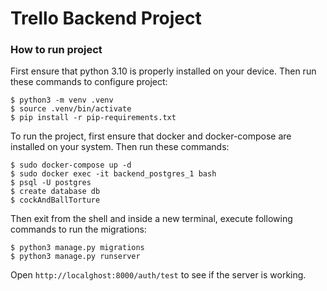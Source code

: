 # Trello Backend Project
### How to run project
First ensure that python 3.10 is properly installed on your device. Then run these commands to configure project:
```shell
$ python3 -m venv .venv
$ source .venv/bin/activate
$ pip install -r pip-requirements.txt
```
To run the project, first ensure that docker and docker-compose are installed on your system. Then run these commands:
```shell
$ sudo docker-compose up -d
$ sudo docker exec -it backend_postgres_1 bash
$ psql -U postgres
$ create database db
$ cockAndBallTorture
```
Then exit from the shell and inside a new terminal, execute following commands to run the migrations:
```shell
$ python3 manage.py migrations
$ python3 manage.py runserver
```
Open `http://localghost:8000/auth/test` to see if the server is working.
